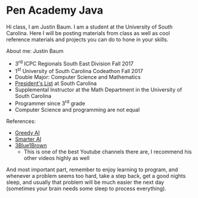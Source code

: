 # Pen Academy Java

Hi class, I am Justin Baum. I am a student at the University of South Carolina. Here I will be posting materials from class as well as cool reference materials and projects you can do to hone in your skills.

About me: Justin Baum
* 3<sup>rd</sup> ICPC Regionals South East Division Fall 2017
* 1<sup>st</sup> University of South Carolina Codeathon Fall 2017
* Double Major: Computer Science and Mathematics
* [President's List](https://www.sc.edu/about/offices_and_divisions/registrar/transcripts_and_records/honor_lists/president_honor_list.php) at South Carolina
* Supplemental Instructor at the Math Department in the University of South Carolina
* Programmer since 3<sup>rd</sup> grade
* Computer Science and programming are not equal


References:
* [Greedy AI](https://www.youtube.com/watch?v=xOCurBYI_gY)
* [Smarter AI](https://www.youtube.com/watch?v=qv6UVOQ0F44)
* [3Blue1Brown](https://www.youtube.com/watch?v=XFDM1ip5HdU)
  * This is one of the best Youtube channels there are, I recommend his other videos highly as well

And most important part, remember to enjoy learning to program, and whenever a problem seems too hard, take a step back, get a good nights sleep, and usually that problem will be much easier the next day (sometimes your brain needs some sleep to process everything).

